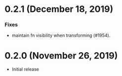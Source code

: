 # 0.2.1 (December 18, 2019)

### Fixes
- maintain fn visibility when transforming (#1954).

# 0.2.0 (November 26, 2019)

- Initial release

